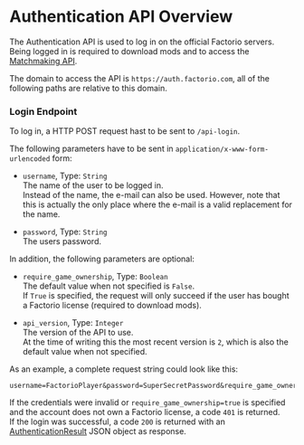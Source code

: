 # Authentication API Overview

The Authentication API is used to log in on the official Factorio servers.  
Being logged in is required to download mods and to access the [Matchmaking API](matchmaking-api/index.md).

The domain to access the API is `https://auth.factorio.com`, all of the following paths are relative to this domain.

### Login Endpoint

To log in, a HTTP POST request hast to be sent to `/api-login`.

The following parameters have to be sent in `application/x-www-form-urlencoded` form:

* `username`, Type: `String`  
The name of the user to be logged in.  
Instead of the name, the e-mail can also be used.
However, note that this is actually the only place where the e-mail is a valid replacement for the name.

* `password`, Type: `String`  
The users password.

In addition, the following parameters are optional:

* `require_game_ownership`, Type: `Boolean`  
The default value when not specified is `False`.  
If `True` is specified, the request will only succeed if the user has bought a Factorio license (required to download mods).

* `api_version`, Type: `Integer`  
The version of the API to use.  
At the time of writing this the most recent version is `2`, which is also the default value when not specified.

As an example, a complete request string could look like this:
```
username=FactorioPlayer&password=SuperSecretPassword&require_game_ownership=true&api_version=2
```

If the credentials were invalid or `require_game_ownership=true` is specified and the account does not own a Factorio license, a code `401` is returned.  
If the login was successful, a code `200` is returned with an [AuthenticationResult](authresult.md) JSON object as response.
